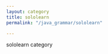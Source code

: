 ```yaml
---
layout: category
title: sololearn
permalink: "/java_grammar/sololearn"

---
```


sololearn category
